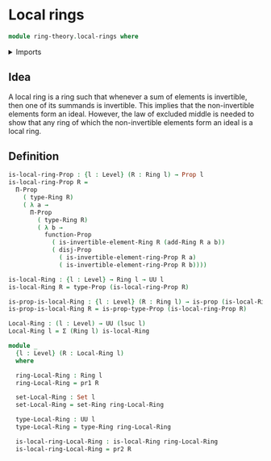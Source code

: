 # Local rings

```agda
module ring-theory.local-rings where
```

<details><summary>Imports</summary>

```agda
open import ring-theory.invertible-elements-rings
open import ring-theory.nontrivial-rings
open import ring-theory.rings
open import foundation.cartesian-product-types
open import foundation.dependent-pair-types
open import foundation.disjunction
open import foundation.propositions
open import foundation.sets
open import foundation.universe-levels
```

</details>

## Idea

A local ring is a ring such that whenever a sum of elements is invertible, then one of its summands is invertible. This implies that the non-invertible elements form an ideal. However, the law of excluded middle is needed to show that any ring of which the non-invertible elements form an ideal is a local ring.

## Definition

```agda
is-local-ring-Prop : {l : Level} (R : Ring l) → Prop l
is-local-ring-Prop R =
  Π-Prop
    ( type-Ring R)
    ( λ a →
      Π-Prop
        ( type-Ring R)
        ( λ b →
          function-Prop
            ( is-invertible-element-Ring R (add-Ring R a b))
            ( disj-Prop
              ( is-invertible-element-ring-Prop R a)
              ( is-invertible-element-ring-Prop R b))))

is-local-Ring : {l : Level} → Ring l → UU l
is-local-Ring R = type-Prop (is-local-ring-Prop R)

is-prop-is-local-Ring : {l : Level} (R : Ring l) → is-prop (is-local-Ring R)
is-prop-is-local-Ring R = is-prop-type-Prop (is-local-ring-Prop R)

Local-Ring : (l : Level) → UU (lsuc l)
Local-Ring l = Σ (Ring l) is-local-Ring

module _
  {l : Level} (R : Local-Ring l)
  where

  ring-Local-Ring : Ring l
  ring-Local-Ring = pr1 R

  set-Local-Ring : Set l
  set-Local-Ring = set-Ring ring-Local-Ring

  type-Local-Ring : UU l
  type-Local-Ring = type-Ring ring-Local-Ring

  is-local-ring-Local-Ring : is-local-Ring ring-Local-Ring
  is-local-ring-Local-Ring = pr2 R
```
